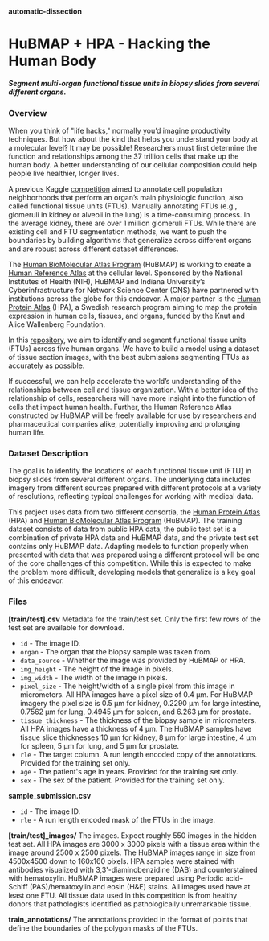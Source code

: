 #### automatic-dissection

# **HuBMAP + HPA - Hacking the Human Body**

##### **Segment multi-organ functional tissue units in biopsy slides from several different organs.**

### **Overview**

When you think of "life hacks," normally you’d imagine productivity techniques. But how about the kind that helps you understand your body at a molecular level? It may be possible! Researchers must first determine the function and relationships among the 37 trillion cells that make up the human body. A better understanding of our cellular composition could help people live healthier, longer lives.

A previous Kaggle [competition](https://www.kaggle.com/c/hubmap-kidney-segmentation) aimed to annotate cell population neighborhoods that perform an organ’s main physiologic function, also called functional tissue units (FTUs). Manually annotating FTUs (e.g., glomeruli in kidney or alveoli in the lung) is a time-consuming process. In the average kidney, there are over 1 million glomeruli FTUs. While there are existing cell and FTU segmentation methods, we want to push the boundaries by building algorithms that generalize across different organs and are robust across different dataset differences.

The [Human BioMolecular Atlas Program](https://hubmapconsortium.org/) (HuBMAP) is working to create a [Human Reference Atlas](https://www.nature.com/articles/s41556-021-00788-6) at the cellular level. Sponsored by the National Institutes of Health (NIH), HuBMAP and Indiana University’s Cyberinfrastructure for Network Science Center (CNS) have partnered with institutions across the globe for this endeavor. A major partner is the [Human Protein Atlas](https://www.proteinatlas.org/) (HPA), a Swedish research program aiming to map the protein expression in human cells, tissues, and organs, funded by the Knut and Alice Wallenberg Foundation.

In this [repository](https://www.kaggle.com/competitions/hubmap-organ-segmentation/), we aim to identify and segment functional tissue units (FTUs) across five human organs. We have to build a model using a dataset of tissue section images, with the best submissions segmenting FTUs as accurately as possible.

If successful, we can help accelerate the world’s understanding of the relationships between cell and tissue organization. With a better idea of the relationship of cells, researchers will have more insight into the function of cells that impact human health. Further, the Human Reference Atlas constructed by HuBMAP will be freely available for use by researchers and pharmaceutical companies alike, potentially improving and prolonging human life.

### **Dataset Description**

The goal is to identify the locations of each functional tissue unit (FTU) in biopsy slides from several different organs. The underlying data includes imagery from different sources prepared with different protocols at a variety of resolutions, reflecting typical challenges for working with medical data.

This project uses data from two different consortia, the [Human Protein Atlas](https://www.proteinatlas.org/) (HPA) and [Human BioMolecular Atlas Program](https://hubmapconsortium.org/) (HuBMAP). The training dataset consists of data from public HPA data, the public test set is a combination of private HPA data and HuBMAP data, and the private test set contains only HuBMAP data. Adapting models to function properly when presented with data that was prepared using a different protocol will be one of the core challenges of this competition. While this is expected to make the problem more difficult, developing models that generalize is a key goal of this endeavor.

### **Files**

**[train/test].csv** Metadata for the train/test set. Only the first few rows of the test set are available for download.

- ```id``` - The image ID.
- ```organ``` - The organ that the biopsy sample was taken from.
- ```data_source``` - Whether the image was provided by HuBMAP or HPA.
- ```img_height``` - The height of the image in pixels.
- ```img_width``` - The width of the image in pixels.
- ```pixel_size``` - The height/width of a single pixel from this image in micrometers. All HPA images have a pixel size of 0.4 µm. For HuBMAP imagery the pixel size is 0.5 µm for kidney, 0.2290 µm for large intestine, 0.7562 µm for lung, 0.4945 µm for spleen, and 6.263 µm for prostate.
- ```tissue_thickness``` - The thickness of the biopsy sample in micrometers. All HPA images have a thickness of 4 µm. The HuBMAP samples have tissue slice thicknesses 10 µm for kidney, 8 µm for large intestine, 4 µm for spleen, 5 µm for lung, and 5 µm for prostate.
- ```rle``` - The target column. A run length encoded copy of the annotations. Provided for the training set only.
- ```age``` - The patient's age in years. Provided for the training set only.
- ```sex``` - The sex of the patient. Provided for the training set only.

**sample_submission.csv**

- ```id``` - The image ID.
- ```rle``` - A run length encoded mask of the FTUs in the image.

**[train/test]_images/** The images. Expect roughly 550 images in the hidden test set. All HPA images are 3000 x 3000 pixels with a tissue area within the image around 2500 x 2500 pixels. The HuBMAP images range in size from 4500x4500 down to 160x160 pixels. HPA samples were stained with antibodies visualized with 3,3'-diaminobenzidine (DAB) and counterstained with hematoxylin. HuBMAP images were prepared using Periodic acid-Schiff (PAS)/hematoxylin and eosin (H&E) stains. All images used have at least one FTU. All tissue data used in this competition is from healthy donors that pathologists identified as pathologically unremarkable tissue.

**train_annotations/** The annotations provided in the format of points that define the boundaries of the polygon masks of the FTUs.
